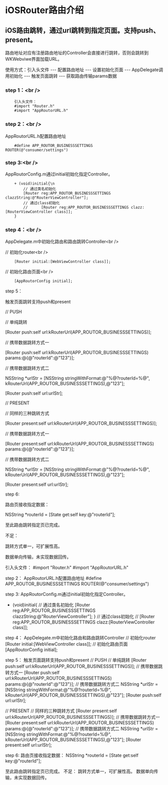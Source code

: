 iOSRouter路由介绍
===================================  

iOS路由跳转，通过url跳转到指定页面。支持push、present。
-----------------------------------  

路由地址对应有注册路由地址的Controller会直接进行跳转，否则会跳转到WKWebviwe界面加载URL。

使用方式：引入头文件 --- 配置路由地址 --- 设置初始化页面 --- AppDelegate调用初始化 --- 触发页面跳转 --- 获取路由传输params数据

###  step 1：\<br /\>

        引入头文件：
        #import "Router.h"
        #import "AppRoutorURL.h"


### step 2：\<br /\>

AppRoutorURL.h配置路由地址

        #define APP_ROUTOR_BUSINESSSETTINGS     ROUTER(@"consumer/settings")

### step 3:\<br /\>

AppRoutorConfig.m通过initial初始化指定Controller。

        + (void)initial{\n
            // 通过类名初始化
            [Router reg:APP_ROUTOR_BUSINESSSETTINGS clazzString:@"RouterViewController"];
            // 通过class初始化
            //      [Router reg:APP_ROUTOR_BUSINESSSETTINGS clazz:[RouterViewController class]];
        }

### step 4：\<br /\>

AppDelegate.m中初始化路由和路由跳转Controller\<br /\>

// 初始化router\<br /\>

        [Router initial:[WebViewController class]];
// 初始化路由页面\<br /\>

        [AppRoutorConfig initial];


step 5：

触发页面跳转支持push和present

// PUSH 

// 单纯跳转

[Router push:self url:kRouterUrl(APP_ROUTOR_BUSINESSSETTINGS)];

// 携带数据跳转方式一

[Router push:self url:kRouterUrl(APP_ROUTOR_BUSINESSSETTINGS) params:@{@"routerId":@"123"}];

// 携带数据跳转方式二

NSString *urlStr = [NSString stringWithFormat:@"%@?routerId=%@", kRouterUrl(APP_ROUTOR_BUSINESSSETTINGS),@"123"];

[Router push:self url:urlStr];

// PRESENT

// 同样的三种跳转方式

[Router present:self url:kRouterUrl(APP_ROUTOR_BUSINESSSETTINGS)];

// 携带数据跳转方式一

[Router present:self url:kRouterUrl(APP_ROUTOR_BUSINESSSETTINGS) params:@{@"routerId":@"123"}];

// 携带数据跳转方式二

NSString *urlStr = [NSString stringWithFormat:@"%@?routerId=%@", kRouterUrl(APP_ROUTOR_BUSINESSSETTINGS),@"123"];

[Router present:self url:urlStr];


step 6:

路由页接收指定数据：

NSString *routerId = [State get:self key:@"routerId"];

至此路由跳转指定页已完成。

不足：

跳转方式单一，可扩展性高。

数据单向传输，未实现数据回传。

引入头文件：
#import "Router.h"
#import "AppRoutorURL.h"

step 2：
AppRoutorURL.h配置路由地址
#define APP_ROUTOR_BUSINESSSETTINGS     ROUTER(@"consumer/settings")

step 3:
AppRoutorConfig.m通过initial初始化指定Controller。
+ (void)initial{
    // 通过类名初始化
    [Router reg:APP_ROUTOR_BUSINESSSETTINGS clazzString:@"RouterViewController"];
}
// 通过class初始化
// [Router reg:APP_ROUTOR_BUSINESSSETTINGS clazz:[RouterViewController class]];

step 4：
AppDelegate.m中初始化路由和路由跳转Controller
// 初始化router
[Router initial:[WebViewController class]];
// 初始化路由页面
[AppRoutorConfig initial];

step 5：
触发页面跳转支持push和present
// PUSH 
// 单纯跳转
[Router push:self url:kRouterUrl(APP_ROUTOR_BUSINESSSETTINGS)];
// 携带数据跳转方式一
[Router push:self url:kRouterUrl(APP_ROUTOR_BUSINESSSETTINGS) params:@{@"routerId":@"123"}];
// 携带数据跳转方式二
NSString *urlStr = [NSString stringWithFormat:@"%@?routerId=%@", kRouterUrl(APP_ROUTOR_BUSINESSSETTINGS),@"123"];
[Router push:self url:urlStr];

// PRESENT
// 同样的三种跳转方式
[Router present:self url:kRouterUrl(APP_ROUTOR_BUSINESSSETTINGS)];
// 携带数据跳转方式一
[Router present:self url:kRouterUrl(APP_ROUTOR_BUSINESSSETTINGS) params:@{@"routerId":@"123"}];
// 携带数据跳转方式二
NSString *urlStr = [NSString stringWithFormat:@"%@?routerId=%@", kRouterUrl(APP_ROUTOR_BUSINESSSETTINGS),@"123"];
[Router present:self url:urlStr];

step 6:
路由页接收指定数据：
NSString *routerId = [State get:self key:@"routerId"];

至此路由跳转指定页已完成。
不足：
跳转方式单一，可扩展性高。
数据单向传输，未实现数据回传。
